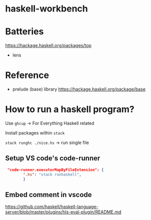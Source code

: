 # haskell-workbench

# Batteries
<https://hackage.haskell.org/packages/top>
+ lens

# Reference

+ prelude (base) library <https://hackage.haskell.org/package/base>

# How to run a haskell program?

Use `ghcup` -> For Everything Haskell related

Install packages within `stack`

`stack runghc ./nice.hs` -> run single file

## Setup VS code's code-runner
```json
 "code-runner.executorMapByFileExtension": {
        ".hs": "stack runhaskell",
        }
```

## Embed comment in vscode
https://github.com/haskell/haskell-language-server/blob/master/plugins/hls-eval-plugin/README.md
